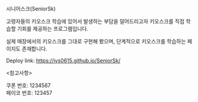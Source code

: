 시니어스크(SeniorSk)

고령자들의 키오스크 학습에 있어서 발생하는 부담을 덜어드리고자 키오스크를 직접 학습할 기회를 제공하는 프로그램입니다.

실제 매장에서의 키오스크를 그대로 구현해 봤으며, 단계적으로 키오스크를 학습하는 페이지도 존재합니다.

Deploy link: https://jys0615.github.io/SeniorSk/

<참고사항>

쿠폰 번호: 1234567
<br>
페이코 번호: 123457
